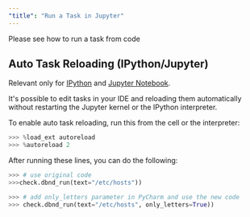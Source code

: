 ```yaml
---
"title": "Run a Task in Jupyter"
---
```

Please see how to run a  task from code

## Auto Task Reloading (IPython/Jupyter)

Relevant only for [IPython](https://ipython.org) and [Jupyter Notebook](http://jupyter.org).

It's possible to edit tasks in your IDE and reloading them automatically without restarting the Jupyter kernel or the IPython interpreter.

To enable auto task reloading, run this from the cell or the interpreter:

```python
>>> %load_ext autoreload
>>> %autoreload 2
```

After running these lines, you can do the following:

```python
>>> # use original code
>>>check.dbnd_run(text="/etc/hosts"))
```

```python
>>> # add only_letters parameter in PyCharm and use the new code
>>> check.dbnd_run(text="/etc/hosts", only_letters=True))
```